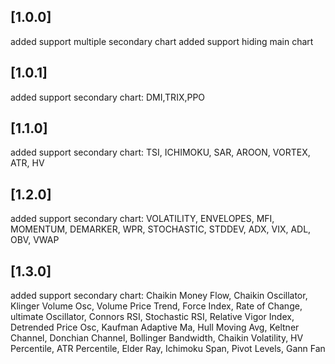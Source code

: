 ## [1.0.0]

added support multiple secondary chart
added support hiding main chart

## [1.0.1]

added support secondary chart: DMI,TRIX,PPO

## [1.1.0]

added support secondary chart: TSI, ICHIMOKU, SAR, AROON, VORTEX, ATR, HV

## [1.2.0]

added support secondary chart: VOLATILITY, ENVELOPES, MFI, MOMENTUM, DEMARKER, WPR, STOCHASTIC, STDDEV, ADX, VIX, ADL, OBV, VWAP

## [1.3.0]

added support secondary chart: Chaikin Money Flow, Chaikin Oscillator, Klinger Volume Osc, Volume Price Trend, Force Index, Rate of Change, ultimate Oscillator, Connors RSI, Stochastic RSI, Relative Vigor Index, Detrended Price Osc, Kaufman Adaptive Ma, Hull Moving Avg, Keltner Channel, Donchian Channel, Bollinger Bandwidth, Chaikin Volatility, HV Percentile, ATR Percentile, Elder Ray, Ichimoku Span, Pivot Levels, Gann Fan